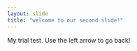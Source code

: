 ```yaml
---
layout: slide
title: "welcome to our second slide!"
---
```

My trial test.
Use the left arrow to go back!
